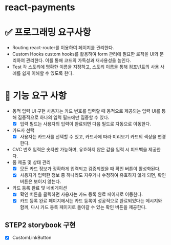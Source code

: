 # react-payments

# ✅ 프로그래밍 요구사항

- Routing
  react-router를 이용하여 페이지를 관리한다.
- Custom Hooks
  custom hooks를 활용하여 form 관리에 필요한 로직을 UI와 분리하여 관리한다. 이를 통해 코드의 가독성과 재사용성을 높인다.
- Test
  각 스토리에 명확한 이름을 지정하고, 스토리 이름을 통해 컴포넌트의 사용 사례를 쉽게 이해할 수 있도록 한다.

# 🎯 기능 요구 사항

- 동적 입력 UI 구현
  사용자는 카드 번호를 입력할 때 동적으로 제공되는 입력 UI를 통해 집중적으로 하나의 입력 필드에만 집중할 수 있다.
  - [x] 입력 필드는 사용자의 입력이 완료되면 다음 필드로 자동으로 이동한다.
- 카드사 선택
  - [x] 사용자는 카드사를 선택할 수 있고, 카드사에 따라 미리보기 카드의 색상을 변경한다.
- CVC 번호
  입력은 숫자만 가능하며, 유효하지 않은 값을 입력 시 피드백을 제공한다.
- 폼 제출 및 상태 관리
  - [x] 모든 카드 정보가 정확하게 입력되고 검증되었을 때 확인 버튼이 활성화된다.
  - [x] 사용자가 입력한 정보 중 하나라도 지우거나 수정하여 유효하지 않게 되면, 확인 버튼은 보이지 않는다.
- 카드 등록 완료 및 네비게이션
  - [x] 확인 버튼을 클릭하면 사용자는 카드 등록 완료 페이지로 이동한다.
  - [x] 카드 등록 완료 페이지에서는 카드 등록이 성공적으로 완료되었다는 메시지와 함께, 다시 카드 등록 페이지로 돌아갈 수 있는 확인 버튼을 제공한다.

## STEP2 storybook 구현

- [x] CustomLinkButton
